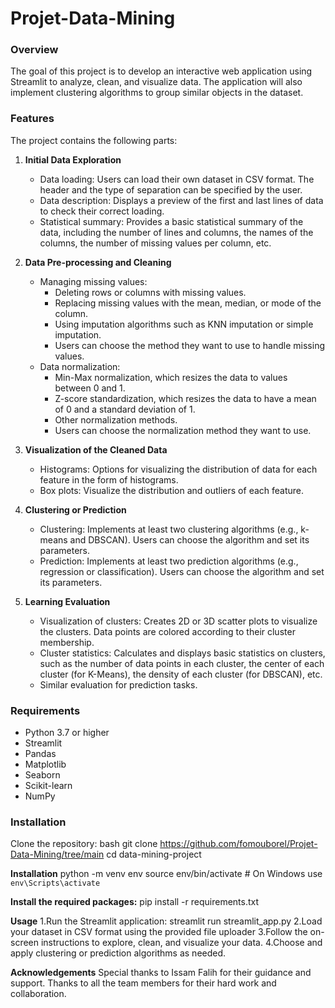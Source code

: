 # Projet-Data-Mining

### Overview
The goal of this project is to develop an interactive web application using Streamlit to analyze, clean, and visualize data. The application will also implement clustering algorithms to group similar objects in the dataset.

### Features
The project contains the following parts:

1. **Initial Data Exploration**
   - Data loading: Users can load their own dataset in CSV format. The header and the type of separation can be specified by the user.
   - Data description: Displays a preview of the first and last lines of data to check their correct loading.
   - Statistical summary: Provides a basic statistical summary of the data, including the number of lines and columns, the names of the columns, the number of missing values per column, etc.

2. **Data Pre-processing and Cleaning**
   - Managing missing values:
     - Deleting rows or columns with missing values.
     - Replacing missing values with the mean, median, or mode of the column.
     - Using imputation algorithms such as KNN imputation or simple imputation.
     - Users can choose the method they want to use to handle missing values.
   - Data normalization:
     - Min-Max normalization, which resizes the data to values between 0 and 1.
     - Z-score standardization, which resizes the data to have a mean of 0 and a standard deviation of 1.
     - Other normalization methods.
     - Users can choose the normalization method they want to use.

3. **Visualization of the Cleaned Data**
   - Histograms: Options for visualizing the distribution of data for each feature in the form of histograms.
   - Box plots: Visualize the distribution and outliers of each feature.

4. **Clustering or Prediction**
   - Clustering: Implements at least two clustering algorithms (e.g., k-means and DBSCAN). Users can choose the algorithm and set its parameters.
   - Prediction: Implements at least two prediction algorithms (e.g., regression or classification). Users can choose the algorithm and set its parameters.

5. **Learning Evaluation**
   - Visualization of clusters: Creates 2D or 3D scatter plots to visualize the clusters. Data points are colored according to their cluster membership.
   - Cluster statistics: Calculates and displays basic statistics on clusters, such as the number of data points in each cluster, the center of each cluster (for K-Means), the density of each cluster (for DBSCAN), etc.
   - Similar evaluation for prediction tasks.

### Requirements
- Python 3.7 or higher
- Streamlit
- Pandas
- Matplotlib
- Seaborn
- Scikit-learn
- NumPy

### Installation
Clone the repository:
bash
git clone https://github.com/fomouborel/Projet-Data-Mining/tree/main
cd data-mining-project

**Installation**
  python -m venv env
  source env/bin/activate  # On Windows use `env\Scripts\activate`

**Install the required packages:**
   pip install -r requirements.txt

**Usage**
   1.Run the Streamlit application: streamlit run streamlit_app.py
   2.Load your dataset in CSV format using the provided file uploader
   3.Follow the on-screen instructions to explore, clean, and visualize your data.
   4.Choose and apply clustering or prediction algorithms as needed.

**Acknowledgements**
    Special thanks to Issam Falih for their guidance and support.
    Thanks to all the team members for their hard work and collaboration.

